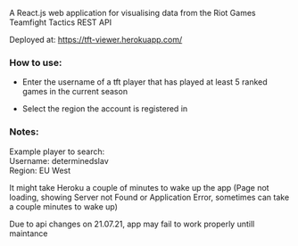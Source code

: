 A React.js web application for visualising data from the Riot Games Teamfight Tactics REST API

Deployed at: https://tft-viewer.herokuapp.com/ 

### How to use:

- Enter the username of a tft player that has played at least 5 ranked games in the current season

- Select the region the account is registered in

### Notes:

Example player to search: <br/>
Username: determinedslav <br/>
Region: EU West <br/>

It might take Heroku a couple of minutes to wake up the app (Page not loading, showing Server not Found or Application Error, sometimes can take a couple minutes to wake up) <br/>

Due to api changes on 21.07.21, app may fail to work properly untill maintance 
